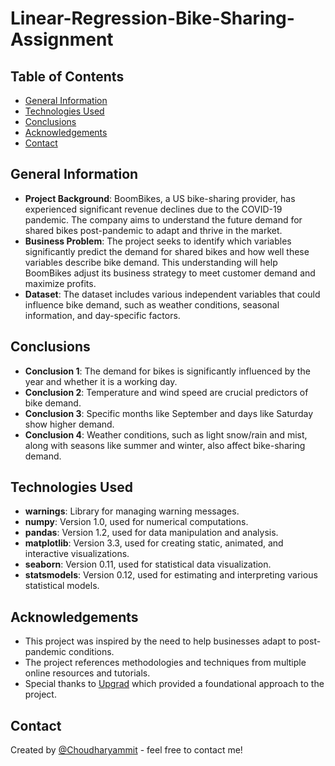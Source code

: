 # Linear-Regression-Bike-Sharing-Assignment

## Table of Contents

- [General Information](#general-information)
- [Technologies Used](#technologies-used)
- [Conclusions](#conclusions)
- [Acknowledgements](#acknowledgements)
- [Contact](#contact)

## General Information

- **Project Background**: BoomBikes, a US bike-sharing provider, has experienced significant revenue declines due to the COVID-19 pandemic. The company aims to understand the future demand for shared bikes post-pandemic to adapt and thrive in the market.
- **Business Problem**: The project seeks to identify which variables significantly predict the demand for shared bikes and how well these variables describe bike demand. This understanding will help BoomBikes adjust its business strategy to meet customer demand and maximize profits.
- **Dataset**: The dataset includes various independent variables that could influence bike demand, such as weather conditions, seasonal information, and day-specific factors.

## Conclusions

- **Conclusion 1**: The demand for bikes is significantly influenced by the year and whether it is a working day.
- **Conclusion 2**: Temperature and wind speed are crucial predictors of bike demand.
- **Conclusion 3**: Specific months like September and days like Saturday show higher demand.
- **Conclusion 4**: Weather conditions, such as light snow/rain and mist, along with seasons like summer and winter, also affect bike-sharing demand.

## Technologies Used

- **warnings**: Library for managing warning messages.
- **numpy**: Version 1.0, used for numerical computations.
- **pandas**: Version 1.2, used for data manipulation and analysis.
- **matplotlib**: Version 3.3, used for creating static, animated, and interactive visualizations.
- **seaborn**: Version 0.11, used for statistical data visualization.
- **statsmodels**: Version 0.12, used for estimating and interpreting various statistical models.

## Acknowledgements

- This project was inspired by the need to help businesses adapt to post-pandemic conditions.
- The project references methodologies and techniques from multiple online resources and tutorials.
- Special thanks to [Upgrad](https://learn.upgrad.com/course/5798/segment/49277/300630/913394/4570501) which provided a foundational approach to the project.

## Contact

Created by [@Choudharyammit](https://github.com/Choudharyammit) - feel free to contact me!
